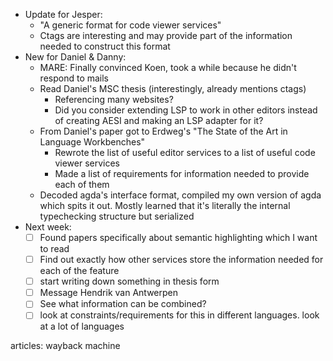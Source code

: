 
* Update for Jesper:
  * "A generic format for code viewer services"
  * Ctags are interesting and may provide part of the information needed to construct this format
* New for Daniel & Danny:
  * MARE: Finally convinced Koen, took a while because he didn't respond to mails
  * Read Daniel's MSC thesis (interestingly, already mentions ctags)
    * Referencing many websites?
    * Did you consider extending LSP to work in other editors instead of creating AESI and making an LSP adapter for it?
  * From Daniel's paper got to Erdweg's "The State of the Art in Language Workbenches"
    * Rewrote the list of useful editor services to a list of useful code viewer services
    * Made a list of requirements for information needed to provide each of them
  * Decoded agda's interface format, compiled my own version of agda which spits it out. Mostly learned that it's literally the internal typechecking structure but serialized
* Next week:
  - [ ] Found papers specifically about semantic highlighting which I want to read
  - [ ] Find out exactly how other services store the information needed for each of the feature
  - [ ] start writing down something in thesis form
  - [ ] Message Hendrik van Antwerpen
  - [ ] See what information can be combined?
  - [ ] look at constraints/requirements for this in different languages. look at a lot of languages

articles: wayback machine

